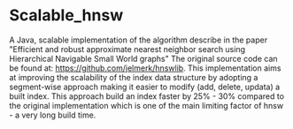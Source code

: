 # Scalable_hnsw
A Java, scalable implementation of the algorithm describe in the paper "Efficient and robust approximate nearest neighbor search using Hierarchical Navigable Small World graphs"
The original source code can be found at: https://github.com/jelmerk/hnswlib.
This implementation aims at improving the scalability of the index data structure by adopting a segment-wise approach making it easier to modify (add, delete, updata) a built index.
This approach build an index faster by 25% - 30% compared to the original implementation which is one of the main limiting factor of hnsw - a very long build time.
